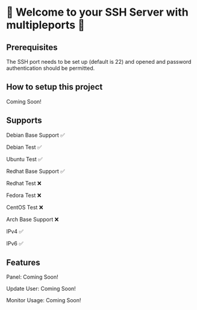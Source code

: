 # 🚀 Welcome to your SSH Server with multipleports 🚀

## Prerequisites

The SSH port needs to be set up (default is 22) and opened and password authentication should be permitted.

## How to setup this project

Coming Soon!

## Supports

Debian Base Support ✅

Debian Test ✅

Ubuntu Test ✅

Redhat Base Support ✅

Redhat Test ❌

Fedora Test ❌

CentOS Test ❌

Arch Base Support ❌

IPv4 ✅

IPv6 ✅

## Features

Panel: Coming Soon!

Update User: Coming Soon!

Monitor Usage: Coming Soon!
